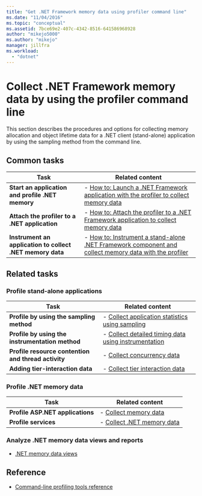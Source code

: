 ```yaml
---
title: "Get .NET Framework memory data using profiler command line"
ms.date: "11/04/2016"
ms.topic: "conceptual"
ms.assetid: 7bce69e2-407c-4342-8516-641586968928
author: "mikejo5000"
ms.author: "mikejo"
manager: jillfra
ms.workload:
  - "dotnet"
---
```

# Collect .NET Framework memory data by using the profiler command line

This section describes the procedures and options for collecting memory allocation and object lifetime data for a .NET client (stand-alone) application by using the sampling method from the command line.

## Common tasks

|Task|Related content|
|----------|---------------------|
|**Start an application and profile .NET memory**|-   [How to: Launch a .NET Framework application with the profiler to collect memory data](../profiling/how-to-launch-a-stand-alone-dotnet-framework-app-to-collect-memory-data.md)|
|**Attach the profiler to a .NET application**|-   [How to: Attach the profiler to a .NET Framework application to collect memory data](../profiling/how-to-attach-the-profiler-to-a-dotnet-framework-app-to-collect-memory-data.md)|
|**Instrument an application to collect .NET memory data**|-   [How to: Instrument a stand-alone .NET Framework component and collect memory data with the profiler](../profiling/how-to-instrument-a-dotnet-framework-component-and-collect-memory-data.md)|

## Related tasks

### Profile stand-alone applications

|Task|Related content|
|----------|---------------------|
|**Profile by using the sampling method**|-   [Collect application statistics using sampling](../profiling/collecting-application-statistics-for-stand-alone-applications.md)|
|**Profile by using the instrumentation method**|-   [Collect detailed timing data using instrumentation](../profiling/collecting-detailed-timing-data-for-a-stand-alone-application.md)|
|**Profile resource contention and thread activity**|-   [Collect concurrency data](../profiling/collecting-concurrency-data-for-stand-alone-applications.md)|
|**Adding tier-interaction data**|-   [Collect tier interaction data](../profiling/adding-tier-interaction-data-from-the-command-line.md)|

### Profile .NET memory data

|Task|Related content|
|----------|---------------------|
|**Profile ASP.NET applications**|-   [Collect memory data](../profiling/collecting-memory-data-from-an-aspnet-web-application.md)|
|**Profile services**|-   [Collect .NET memory data](../profiling/collecting-memory-data-from-dotnet-framework-services-by-using-the-profiler-command-line.md)|

### Analyze .NET memory data views and reports
- [.NET memory data views](../profiling/dotnet-memory-data-views.md)

## Reference
- [Command-line profiling tools reference](../profiling/command-line-profiling-tools-reference.md)